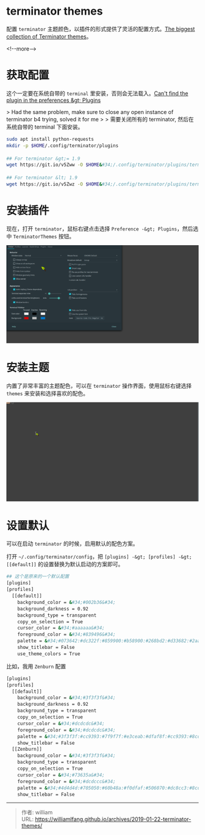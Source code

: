 # terminator themes


配置 `terminator` 主题颜色，以插件的形式提供了灵活的配置方式。[The biggest collection of Terminator themes](https://github.com/EliverLara/terminator-themes)。

&lt;!--more--&gt;

# 获取配置

这个一定要在系统自带的 `terminal` 里安装，否则会无法载入。[Can&#39;t find the plugin in the preferences &amp;gt; Plugins](https://github.com/EliverLara/terminator-themes/issues/14)

&gt; Had the same problem, make sure to close any open instance of terminator b4 trying, solved it for me
&gt;
&gt; 需要关闭所有的 terminator, 然后在系统自带的 terminal 下面安装。

```bash
sudo apt install python-requests
mkdir -p $HOME/.config/terminator/plugins

## For terminator &gt;= 1.9
wget https://git.io/v5Zww -O $HOME&#34;/.config/terminator/plugins/terminator-themes.py&#34;

## For terminator &lt; 1.9
wget https://git.io/v5Zwz -O $HOME&#34;/.config/terminator/plugins/terminator-themes.py&#34;
```

# 安装插件

现在，打开 `terminator`，鼠标右键点击选择 `Preference -&gt; Plugins`，然后选中 `TerminatorThemes` 按钮。

![激活](/images/2019-01-22-terminator-themes/preference.gif)

# 安装主题

内置了非常丰富的主题配色，可以在 `terminator` 操作界面，使用鼠标右键选择 `themes` 来安装和选择喜欢的配色。

![主题](/images/2019-01-22-terminator-themes/themes.gif)

# 设置默认
可以在启动 `terminator` 的时候，启用默认的配色方案。

打开 `~/.config/terminator/config`，把 `[plugins] -&gt; [profiles] -&gt; [[default]]` 的设置替换为默认启动的方案即可。

```bash
## 这个是原来的一个默认配置
[plugins]
[profiles]
  [[default]]
    background_color = &#34;#002b36&#34;
    background_darkness = 0.92
    background_type = transparent
    copy_on_selection = True
    cursor_color = &#34;#aaaaaa&#34;
    foreground_color = &#34;#839496&#34;
    palette = &#34;#073642:#dc322f:#859900:#b58900:#268bd2:#d33682:#2aa198:#eee8d5:#002b36:#cb4b16:#586e75:#657b83:#839496:#6c71c4:#93a1a1:#fdf6e3&#34;
    show_titlebar = False
    use_theme_colors = True
```

比如，我用 `Zenburn` 配置

```bash
[plugins]
[profiles]
  [[default]]
    background_color = &#34;#3f3f3f&#34;
    background_darkness = 0.92
    background_type = transparent
    copy_on_selection = True
    cursor_color = &#34;#dcdcdc&#34;
    foreground_color = &#34;#dcdcdc&#34;
    palette = &#34;#3f3f3f:#cc9393:#7f9f7f:#e3ceab:#dfaf8f:#cc9393:#8cd0d3:#dcdccc:#3f3f3f:#cc9393:#7f9f7f:#e3ceab:#dfaf8f:#cc9393:#8cd0d3:#dcdccc&#34;
    show_titlebar = False
  [[Zenburn]]
    background_color = &#34;#3f3f3f&#34;
    background_type = transparent
    copy_on_selection = True
    cursor_color = &#34;#73635a&#34;
    foreground_color = &#34;#dcdccc&#34;
    palette = &#34;#4d4d4d:#705050:#60b48a:#f0dfaf:#506070:#dc8cc3:#8cd0d3:#dcdccc:#709080:#dca3a3:#c3bf9f:#e0cf9f:#94bff3:#ec93d3:#93e0e3:#ffffff&#34;
    show_titlebar = False
```


---

> 作者: william  
> URL: https://williamlfang.github.io/archives/2019-01-22-terminator-themes/  

